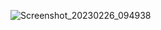![Screenshot_20230226_094938](https://user-images.githubusercontent.com/44018172/221422851-d3387443-4303-422d-bc9c-2c9525470e68.png)
